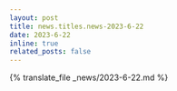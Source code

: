 ```yaml
---
layout: post
title: news.titles.news-2023-6-22
date: 2023-6-22
inline: true
related_posts: false
---
```


{% translate_file _news/2023-6-22.md %}
